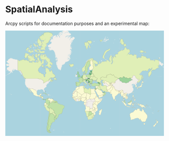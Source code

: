 # SpatialAnalysis
Arcpy scripts for documentation purposes and an experimental map:


<a href="https://maxaragon.github.io/SpatialAnalysis/">
<img src="map_test.png" width="500">
</a>
